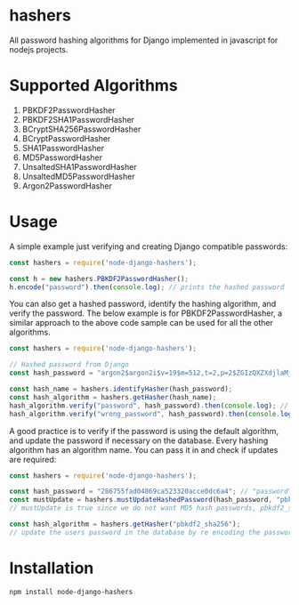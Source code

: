 # hashers
All password hashing algorithms for Django implemented in javascript for nodejs projects.

# Supported Algorithms

1. PBKDF2PasswordHasher
2. PBKDF2SHA1PasswordHasher
3. BCryptSHA256PasswordHasher
4. BCryptPasswordHasher
5. SHA1PasswordHasher
6. MD5PasswordHasher
7. UnsaltedSHA1PasswordHasher
8. UnsaltedMD5PasswordHasher
9. Argon2PasswordHasher

# Usage

A simple example just verifying and creating Django compatible passwords:

```javascript
const hashers = require('node-django-hashers');

const h = new hashers.PBKDF2PasswordHasher();
h.encode("password").then(console.log); // prints the hashed password
```

You can also get a hashed password, identify the hashing algorithm, and verify the password. The below example is for PBKDF2PasswordHasher, a similar approach to the above code sample can be used for all the other algorithms.

```javascript
const hashers = require('node-django-hashers');

// Hashed password from Django
const hash_password = "argon2$argon2i$v=19$m=512,t=2,p=2$ZGIzQXZXdjlaMjRK$2ecZ6JAld41sKwh9Q8KEyQ";

const hash_name = hashers.identifyHasher(hash_password);
const hash_algorithm = hashers.getHasher(hash_name);
hash_algorithm.verify("password", hash_password).then(console.log); // prints true
hash_algorithm.verify("wrong_password", hash_password).then(console.log); // prints false
```

A good practice is to verify if the password is using the default algorithm, and update the password if necessary on the database. Every hashing algorithm has an algorithm name. You can pass it in and check if updates are required:

```javascript
const hashers = require('node-django-hashers');

const hash_password = "286755fad04869ca523320acce0dc6a4"; // "password" in md5
const mustUpdate = hashers.mustUpdateHashedPassword(hash_password, "pbkdf2_sha256");
// mustUpdate is true since we do not want MD5 hash passwords, pbkdf2_sha256 is the default

const hash_algorithm = hashers.getHasher("pbkdf2_sha256");
// update the users password in the database by re encoding the password here
```



# Installation
```ssh
npm install node-django-hashers
```
